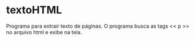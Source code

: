 # textoHTML
Programa para extrair texto de páginas. O programa busca as tags << p >> no arquivo html e exibe na tela.
